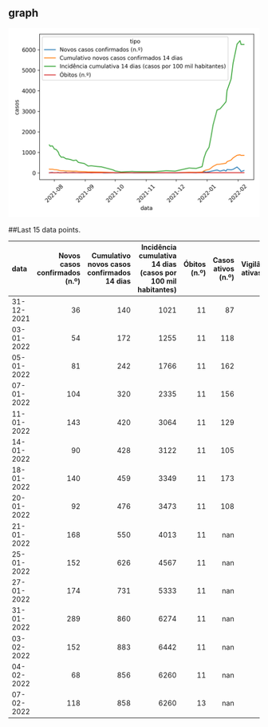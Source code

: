 ## graph

![](time-series.png)

##Last 15 data points.

| data       |   Novos casos confirmados (n.º) |   Cumulativo novos casos confirmados 14 dias |   Incidência cumulativa 14 dias (casos por 100 mil habitantes) |   Óbitos (n.º) |   Casos ativos (n.º) |   Vigilâncias ativas (n.º) |
|:-----------|--------------------------------:|---------------------------------------------:|---------------------------------------------------------------:|---------------:|---------------------:|---------------------------:|
| 31-12-2021 |                              36 |                                          140 |                                                           1021 |             11 |                   87 |                        126 |
| 03-01-2022 |                              54 |                                          172 |                                                           1255 |             11 |                  118 |                        117 |
| 05-01-2022 |                              81 |                                          242 |                                                           1766 |             11 |                  162 |                        127 |
| 07-01-2022 |                             104 |                                          320 |                                                           2335 |             11 |                  156 |                         93 |
| 11-01-2022 |                             143 |                                          420 |                                                           3064 |             11 |                  129 |                         99 |
| 14-01-2022 |                              90 |                                          428 |                                                           3122 |             11 |                  105 |                         85 |
| 18-01-2022 |                             140 |                                          459 |                                                           3349 |             11 |                  173 |                        128 |
| 20-01-2022 |                              92 |                                          476 |                                                           3473 |             11 |                  108 |                        nan |
| 21-01-2022 |                             168 |                                          550 |                                                           4013 |             11 |                  nan |                        nan |
| 25-01-2022 |                             152 |                                          626 |                                                           4567 |             11 |                  nan |                        nan |
| 27-01-2022 |                             174 |                                          731 |                                                           5333 |             11 |                  nan |                        nan |
| 31-01-2022 |                             289 |                                          860 |                                                           6274 |             11 |                  nan |                        nan |
| 03-02-2022 |                             152 |                                          883 |                                                           6442 |             11 |                  nan |                        nan |
| 04-02-2022 |                              68 |                                          856 |                                                           6260 |             11 |                  nan |                        nan |
| 07-02-2022 |                             118 |                                          858 |                                                           6260 |             13 |                  nan |                        nan |